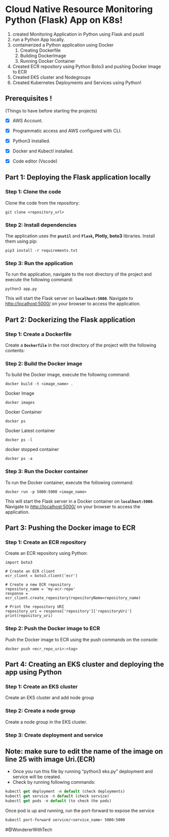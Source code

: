 # **Cloud Native Resource Monitoring Python (Flask) App on K8s!**


1. created Monitoring Application in Python using Flask and psutil
2. run a Python App locally.
3. containerized a Python application using Docker
    1. Creating Dockerfile
    2. Building DockerImage
    3. Running Docker Container
4. Created ECR repository using Python Boto3 and pushing Docker Image to ECR
5. Created EKS cluster and Nodegroups
6. Created Kubernetes Deployments and Services using Python!


## **Prerequisites** !

(Things to have before starting the projects)
- [x]  AWS Account.
- [x]  Programmatic access and AWS configured with CLI.
- [x]  Python3 Installed.
- [x]  Docker and Kubectl installed.
- [x]  Code editor (Vscode)


## **Part 1: Deploying the Flask application locally**

### **Step 1: Clone the code**

Clone the code from the repository:

```
git clone <repository_url>
```

### **Step 2: Install dependencies**

The application uses the **`psutil`** and **`Flask`, Plotly, boto3** libraries. Install them using pip:

```
pip3 install -r requirements.txt
```

### **Step 3: Run the application**

To run the application, navigate to the root directory of the project and execute the following command:

```
python3 app.py
```

This will start the Flask server on **`localhost:5000`**. Navigate to [http://localhost:5000/](http://localhost:5000/) on your browser to access the application.

## **Part 2: Dockerizing the Flask application**

### **Step 1: Create a Dockerfile**

Create a **`Dockerfile`** in the root directory of the project with the following contents:


### **Step 2: Build the Docker image**

To build the Docker image, execute the following command:

```
docker build -t <image_name> .
```

Docker Image 
```
docker images
```
Docker Container
```
docker ps
```
Docker Latest container
```
docker ps -l
```
docker stopped container
```
docker ps -a
```

### **Step 3: Run the Docker container**

To run the Docker container, execute the following command:

```
docker run -p 5000:5000 <image_name>
```

This will start the Flask server in a Docker container on **`localhost:5000`**. Navigate to [http://localhost:5000/](http://localhost:5000/) on your browser to access the application.

## **Part 3: Pushing the Docker image to ECR**

### **Step 1: Create an ECR repository**

Create an ECR repository using Python:

```
import boto3

# Create an ECR client
ecr_client = boto3.client('ecr')

# Create a new ECR repository
repository_name = 'my-ecr-repo'
response = ecr_client.create_repository(repositoryName=repository_name)

# Print the repository URI
repository_uri = response['repository']['repositoryUri']
print(repository_uri)
```

### **Step 2: Push the Docker image to ECR**

Push the Docker image to ECR using the push commands on the console:

```
docker push <ecr_repo_uri>:<tag>
```

## **Part 4: Creating an EKS cluster and deploying the app using Python**

### **Step 1: Create an EKS cluster**

Create an EKS cluster and add node group

### **Step 2: Create a node group**

Create a node group in the EKS cluster.

### **Step 3: Create deployment and service**


## **Note:** make sure to edit the name of the image on line 25 with image Uri.(ECR)

- Once you run this file by running “python3 eks.py” deployment and service will be created.
- Check by running following commands:

```jsx
kubectl get deployment -n default (check deployments)
kubectl get service -n default (check service)
kubectl get pods -n default (to check the pods)
```

Once pod is up and running, run the port-forward to expose the service

```bash
kubectl port-forward service/<service_name> 5000:5000
```

#@WondererWithTech
